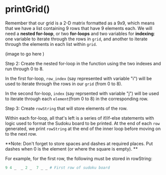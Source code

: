 <!--title={Sudoku Solver Lab: printGrid()}-->

<!--badges={Algorithmns:18}-->

<!--concepts{2D Lists}-->

# printGrid()


Remember that our grid is a 2-D matrix formatted as a 9x9, which means that we have a list containing 9 rows that have 9 elements each. We will need a **nested for-loop**, or two **for-loops** and two variables for **indexing**: one variable to iterate through the rows in `grid`, and another to iterate through the elements in each list within `grid`.  

(image to go here )

Step 2: Create the nested for-loop in the function using the two indexes and run through 0 to 8. 

In the first for-loop, `row_index` (say represented with variable "i") will be used to iterate through the rows in our `grid` (from 0 to 8). 

In the second for-loop, `index` (say reprsented with variable "j") will be used to iterate through each `element`(from 0 to 8) in the corresponding row.

Step 3: Create `rowString` that will store elements of the row. 

Within each for-loop, all that's left is a series of if/if-else statements with logic used to format the Sudoku board to be printed. At the end of each `row` generated, we print `rowString` at the end of the inner loop before moving on to the next row. 

**Note: Don't forget to store spaces and dashes at required places. Put dashes when 0 is the element (or where the square is empty).  **

For example, for the first row, the following must be stored in rowString:

```python
9 4 _  _ 2 _  7 _ _	# First row of sudoku board 
```


​	


​	


​	


​	
​	


​	
​	







​	





​	


​	




​	

